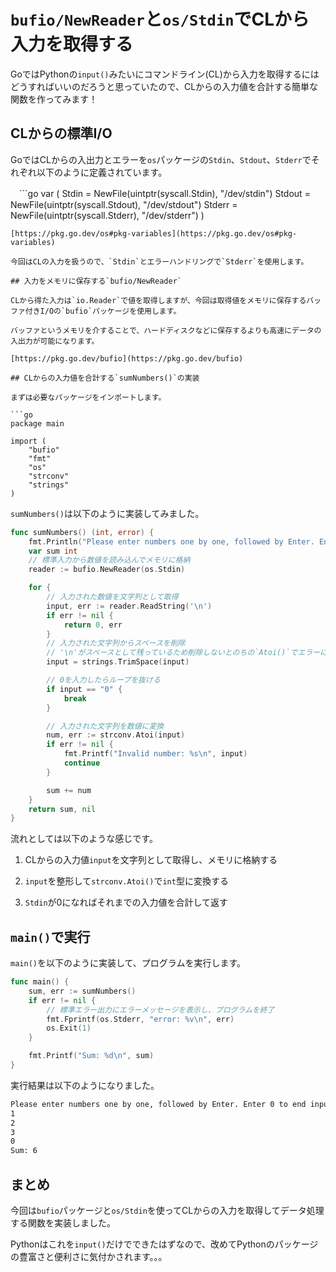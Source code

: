# `bufio/NewReader`と`os/Stdin`でCLから入力を取得する

 GoではPythonの`input()`みたいにコマンドライン(CL)から入力を取得するにはどうすればいいのだろうと思っていたので、CLからの入力値を合計する簡単な関数を作ってみます！

## CLからの標準I/O

GoではCLからの入出力とエラーを`os`パッケージの`Stdin`、`Stdout`、`Stderr`でそれぞれ以下のように定義されています。

　```go
var (
	Stdin  = NewFile(uintptr(syscall.Stdin), "/dev/stdin")
	Stdout = NewFile(uintptr(syscall.Stdout), "/dev/stdout")
	Stderr = NewFile(uintptr(syscall.Stderr), "/dev/stderr")
)
```
[https://pkg.go.dev/os#pkg-variables](https://pkg.go.dev/os#pkg-variables)

今回はCLの入力を扱うので、`Stdin`とエラーハンドリングで`Stderr`を使用します。

## 入力をメモリに保存する`bufio/NewReader`

CLから得た入力は`io.Reader`で値を取得しますが、今回は取得値をメモリに保存するバッファ付きI/Oの`bufio`パッケージを使用します。

バッファというメモリを介することで、ハードディスクなどに保存するよりも高速にデータの入出力が可能になります。

[https://pkg.go.dev/bufio](https://pkg.go.dev/bufio)

## CLからの入力値を合計する`sumNumbers()`の実装

まずは必要なパッケージをインポートします。

```go
package main

import (
	"bufio"
	"fmt"
	"os"
	"strconv"
	"strings"
)
```

`sumNumbers()`は以下のように実装してみました。

```go
func sumNumbers() (int, error) {
	fmt.Println("Please enter numbers one by one, followed by Enter. Enter 0 to end input:")
	var sum int
	// 標準入力から数値を読み込んでメモリに格納
	reader := bufio.NewReader(os.Stdin)

	for {
		// 入力された数値を文字列として取得
		input, err := reader.ReadString('\n')
		if err != nil {
			return 0, err
		}
		// 入力された文字列からスペースを削除
        // '\n'がスペースとして残っているため削除しないとのちの`Atoi()`でエラーになる
		input = strings.TrimSpace(input)

		// 0を入力したらループを抜ける
		if input == "0" {
			break
		}

		// 入力された文字列を数値に変換
		num, err := strconv.Atoi(input)
		if err != nil {
			fmt.Printf("Invalid number: %s\n", input)
			continue
		}

		sum += num
	}
	return sum, nil
}
```

流れとしては以下のような感じです。

1. CLからの入力値`input`を文字列として取得し、メモリに格納する

2. `input`を整形して`strconv.Atoi()`で`int`型に変換する

3. `Stdin`が0になればそれまでの入力値を合計して返す

## `main()`で実行

`main()`を以下のように実装して、プログラムを実行します。

```go
func main() {
	sum, err := sumNumbers()
	if err != nil {
		// 標準エラー出力にエラーメッセージを表示し、プログラムを終了
		fmt.Fprintf(os.Stderr, "error: %v\n", err)
		os.Exit(1)
	}

	fmt.Printf("Sum: %d\n", sum)
}
```

実行結果は以下のようになりました。

```bash
Please enter numbers one by one, followed by Enter. Enter 0 to end input:
1
2
3
0
Sum: 6
```

## まとめ

今回は`bufio`パッケージと`os/Stdin`を使ってCLからの入力を取得してデータ処理する関数を実装しました。

Pythonはこれを`input()`だけでできたはずなので、改めてPythonのパッケージの豊富さと便利さに気付かされます。。。